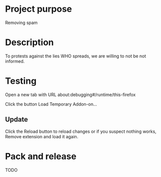 # Project purpose 

Removing spam


# Description

To protests against the lies WHO spreads, we are willing to not be not informed.

# Testing

Open a new tab with URL
about:debugging#/runtime/this-firefox

Click the button Load Temporary Addon-on...

## Update

Click the Reload button to reload changes or if you suspect
nothing works, Remove extension and load it again.


# Pack and release

TODO
